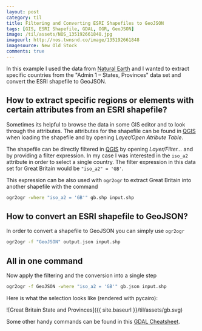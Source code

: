 ```yaml
---
layout: post
category: til
title: Filtering and Converting ESRI Shapefiles to GeoJSON
tags: [GIS, ESRI Shapefile, GDAL, OGR, GeoJSON]
image: /til/assets/NOS_135192661848.jpg
imageurl: http://nos.twnsnd.co/image/135192661848
imagesource: New Old Stock
comments: true
---
```



In this example I used the data from [Natural Earth][natural earth] and I wanted to extract specific countries from the "Admin 1 – States, Provinces" data set and convert the ESRI shapefile to GeoJSON.

## How to extract specific regions or elements with certain attributes from an ESRI shapefile?

Sometimes its helpful to browse the data in some GIS editor and to look through the attributes. The attributes for the shapefile can be found in [QGIS][qgis] when loading the shapefile and by opening *Layer/Open Atribute Table*.

The shapefile can be directly filtered in [QGIS][qgis] by opening *Layer/Filter...* and by providing a filter expression. In my case I was interested in the `iso_a2` attribute in order to select a single country. The filter expression in this data set for Great Britain would be `"iso_a2" = 'GB'`.

This expression can be also used with `ogr2ogr` to extract Great Britain into another shapefile with the command

```bash
ogr2ogr -where "iso_a2 = 'GB'" gb.shp input.shp
```

## How to convert an ESRI shapefile to GeoJSON?

In order to convert a shapefile to GeoJSON you can simply use `ogr2ogr`

```bash
ogr2ogr -f "GeoJSON" output.json input.shp
```

## All in one command

Now apply the filtering and the conversion into a single step

```bash
ogr2ogr -f GeoJSON -where "iso_a2 = 'GB'" gb.json input.shp
```
Here is what the selection looks like (rendered with pycairo):

![Great Britain State and Provinces]({{ site.baseurl }}/til/assets/gb.svg)

Some other handy commands can be found in this [GDAL Cheatsheet][gdal cheatsheet].


[natural earth]: http://www.naturalearthdata.com/downloads/10m-cultural-vectors/
[qgis]: http://www.qgis.org/
[gdal cheatsheet]: https://github.com/dwtkns/gdal-cheat-sheet
